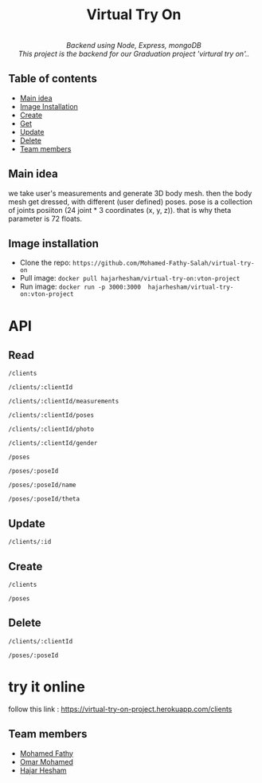 <h1 align="center">Virtual Try On</h1>

<p align="center">
  
  <br>
  <i>Backend using Node, Express, mongoDB
    <br> This project is the backend for our Graduation project 'virtural try on'..</i>
  <br>
</p>

## Table of contents

- [Main idea](#Main-idea)
- [Image Installation](#Image-installation)
- [Create](#Create)
- [Get](#Read)
- [Update](#Update)
- [Delete](#Delete)
- [Team members](#Team-members)



## Main idea
we take user's measurements and generate 3D body mesh.
then the body mesh get dressed, with different (user defined) poses.
pose is a collection of joints posiiton (24 joint * 3 coordinates (x, y, z)).
that is why theta parameter is 72 floats.

## Image installation
- Clone the repo: `https://github.com/Mohamed-Fathy-Salah/virtual-try-on`
- Pull image: `docker pull hajarhesham/virtual-try-on:vton-project`
- Run image: `docker run -p 3000:3000  hajarhesham/virtual-try-on:vton-project`

# API
## Read 
`/clients`

`/clients/:clientId`

`/clients/:clientId/measurements`

`/clients/:clientId/poses`

`/clients/:clientId/photo`

`/clients/:clientId/gender`

`/poses`

`/poses/:poseId`

`/poses/:poseId/name`

`/poses/:poseId/theta`

## Update
`/clients/:id`

## Create
`/clients`

`/poses`

## Delete
`/clients/:clientId`

`/poses/:poseId`

# try it online
follow this link : https://virtual-try-on-project.herokuapp.com/clients



## Team members
- [Mohamed Fathy](https://github.com/Mohamed-Fathy-Salah)
- [Omar Mohamed](https://github.com/omarmohamed101)
- [Hajar Hesham](https://github.com/hajarhesham)
